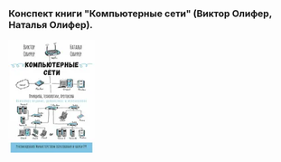 ### Конспект книги "Компьютерные сети" (Виктор Олифер, Наталья Олифер).
![computer-networks.png](computer-networks.png)
